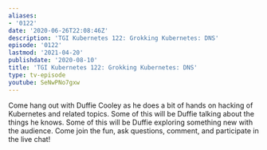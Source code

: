 ```yaml
---
aliases:
- '0122'
date: '2020-06-26T22:08:46Z'
description: 'TGI Kubernetes 122: Grokking Kubernetes: DNS'
episode: '0122'
lastmod: '2021-04-20'
publishdate: '2020-08-10'
title: 'TGI Kubernetes 122: Grokking Kubernetes: DNS'
type: tv-episode
youtube: SeNwPNo7gxw
---
```


Come hang out with Duffie Cooley as he does a bit of hands on hacking of Kubernetes and related topics. Some of this will be Duffie talking about the things he knows. Some of this will be Duffie exploring something new with the audience. Come join the fun, ask questions, comment, and participate in the live chat!